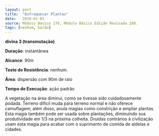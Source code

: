 ```yaml
---
layout: post
title:  "Enfraquecer Plantas"
date:   2018-01-01
source: Módulo Básico 170, Módulo Básico Edição Revisada 180.
tags: [nenhum, bardo]
---
```


**divina 3 (transmutação)**

**Duração**: instantânea

**Alcance**: 90m

**Teste de Resistência**: nenhum.

**Área**: dispersão com 90m de raio

**Tempo de Execução**: ação padrão

A vegetação na área diminui, como se tivesse sido cuidadosamente podada. Terreno difícil muda para terreno normal e não oferece camuflagem; além disso, anula magias como constrição e ampliar plantas.
Esta magia também pode ser usada sobre plantações, diminuindo sua produtividade em 1/3 na próxima colheita. Druidas contrários à civilização usam esta magia para acabar com o suprimento de comida de aldeias e cidades.
